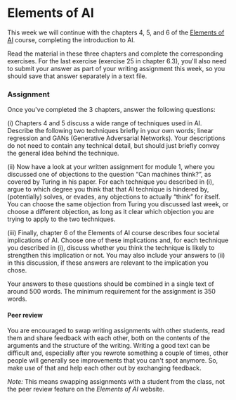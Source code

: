 # Elements of AI

This week we will continue with the chapters 4, 5, and 6 of the [Elements of AI](https://www.elementsofai.com/)
course, completing the introduction to AI.

Read the material in these three chapters and complete the corresponding
exercises. For the last exercise (exercise 25 in chapter 6.3), you'll also need
to submit your answer as part of your writing assignment this week, so you
should save that answer separately in a text file.

### Assignment

Once you've completed the 3 chapters, answer the following questions:

(i) Chapters 4 and 5 discuss a wide range of techniques used in AI. Describe
the following two techniques briefly in your own words; linear regression and
GANs (Generative Adversarial Networks). Your descriptions do not need to
contain any technical detail, but should just briefly convey the general idea
behind the technique.

(ii) Now have a look at your written assignment for module 1, where you
discussed one of objections to the question “Can machines think?”, as covered
by Turing in his paper. For each technique you described in (i), argue to which
degree you think that that AI technique is hindered by, (potentially) solves,
or evades, any objections to actually “think” for itself. You can choose the
same objection from Turing you discussed last week, or choose a different
objection, as long as it clear which objection you are trying to apply to the
two techniques.

(iii) Finally, chapter 6 of the Elements of AI course describes four societal
implications of AI. Choose one of these implications and, for each technique
you described in (i), discuss whether you think the technique is likely to
strengthen this implication or not. You may also include your answers to (ii)
in this discussion, if these answers are relevant to the implication you chose. 

Your answers to these questions should be combined in a single text of around
500 words. The minimum requirement for the assignment is 350 words.

#### Peer review

You are encouraged to swap writing assignments with other students, read them
and share feedback with each other, both on the contents of the arguments and
the structure of the writing. Writing a good text can be difficult and,
especially after you rewrote something a couple of times, other people will
generally see improvements that you can't spot anymore. So, make use of that
and help each other out by exchanging feedback.

*Note:* This means swapping assignments with a student from the class, not
the peer review feature on the *Elements of AI* website.


